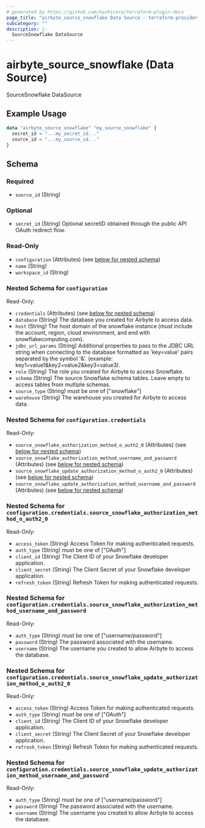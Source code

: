 ```yaml
---
# generated by https://github.com/hashicorp/terraform-plugin-docs
page_title: "airbyte_source_snowflake Data Source - terraform-provider-airbyte"
subcategory: ""
description: |-
  SourceSnowflake DataSource
---
```


# airbyte_source_snowflake (Data Source)

SourceSnowflake DataSource

## Example Usage

```terraform
data "airbyte_source_snowflake" "my_source_snowflake" {
  secret_id = "...my_secret_id..."
  source_id = "...my_source_id..."
}
```

<!-- schema generated by tfplugindocs -->
## Schema

### Required

- `source_id` (String)

### Optional

- `secret_id` (String) Optional secretID obtained through the public API OAuth redirect flow.

### Read-Only

- `configuration` (Attributes) (see [below for nested schema](#nestedatt--configuration))
- `name` (String)
- `workspace_id` (String)

<a id="nestedatt--configuration"></a>
### Nested Schema for `configuration`

Read-Only:

- `credentials` (Attributes) (see [below for nested schema](#nestedatt--configuration--credentials))
- `database` (String) The database you created for Airbyte to access data.
- `host` (String) The host domain of the snowflake instance (must include the account, region, cloud environment, and end with snowflakecomputing.com).
- `jdbc_url_params` (String) Additional properties to pass to the JDBC URL string when connecting to the database formatted as 'key=value' pairs separated by the symbol '&'. (example: key1=value1&key2=value2&key3=value3).
- `role` (String) The role you created for Airbyte to access Snowflake.
- `schema` (String) The source Snowflake schema tables. Leave empty to access tables from multiple schemas.
- `source_type` (String) must be one of ["snowflake"]
- `warehouse` (String) The warehouse you created for Airbyte to access data.

<a id="nestedatt--configuration--credentials"></a>
### Nested Schema for `configuration.credentials`

Read-Only:

- `source_snowflake_authorization_method_o_auth2_0` (Attributes) (see [below for nested schema](#nestedatt--configuration--credentials--source_snowflake_authorization_method_o_auth2_0))
- `source_snowflake_authorization_method_username_and_password` (Attributes) (see [below for nested schema](#nestedatt--configuration--credentials--source_snowflake_authorization_method_username_and_password))
- `source_snowflake_update_authorization_method_o_auth2_0` (Attributes) (see [below for nested schema](#nestedatt--configuration--credentials--source_snowflake_update_authorization_method_o_auth2_0))
- `source_snowflake_update_authorization_method_username_and_password` (Attributes) (see [below for nested schema](#nestedatt--configuration--credentials--source_snowflake_update_authorization_method_username_and_password))

<a id="nestedatt--configuration--credentials--source_snowflake_authorization_method_o_auth2_0"></a>
### Nested Schema for `configuration.credentials.source_snowflake_authorization_method_o_auth2_0`

Read-Only:

- `access_token` (String) Access Token for making authenticated requests.
- `auth_type` (String) must be one of ["OAuth"]
- `client_id` (String) The Client ID of your Snowflake developer application.
- `client_secret` (String) The Client Secret of your Snowflake developer application.
- `refresh_token` (String) Refresh Token for making authenticated requests.


<a id="nestedatt--configuration--credentials--source_snowflake_authorization_method_username_and_password"></a>
### Nested Schema for `configuration.credentials.source_snowflake_authorization_method_username_and_password`

Read-Only:

- `auth_type` (String) must be one of ["username/password"]
- `password` (String) The password associated with the username.
- `username` (String) The username you created to allow Airbyte to access the database.


<a id="nestedatt--configuration--credentials--source_snowflake_update_authorization_method_o_auth2_0"></a>
### Nested Schema for `configuration.credentials.source_snowflake_update_authorization_method_o_auth2_0`

Read-Only:

- `access_token` (String) Access Token for making authenticated requests.
- `auth_type` (String) must be one of ["OAuth"]
- `client_id` (String) The Client ID of your Snowflake developer application.
- `client_secret` (String) The Client Secret of your Snowflake developer application.
- `refresh_token` (String) Refresh Token for making authenticated requests.


<a id="nestedatt--configuration--credentials--source_snowflake_update_authorization_method_username_and_password"></a>
### Nested Schema for `configuration.credentials.source_snowflake_update_authorization_method_username_and_password`

Read-Only:

- `auth_type` (String) must be one of ["username/password"]
- `password` (String) The password associated with the username.
- `username` (String) The username you created to allow Airbyte to access the database.


